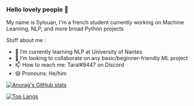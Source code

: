 ### Hello lovely people 👋

My name is Sylouan, I'm a french student currently working on Machine Learning, NLP, and more broad Python projects

Stuff about me : 

- 🌱 I’m currently learning NLP at University of Nantes
- 👯 I’m looking to collaborate on any basic/beginner-friendly ML project
- 📫 How to reach me: Taral#9447 on Discord
- 😄 Pronouns: He/him

[![Anurag's GitHub stats](https://github-readme-stats.vercel.app/api?username=taraal&count_private=false)](https://github.com/anuraghazra/github-readme-stats)

[![Top Langs](https://github-readme-stats.vercel.app/api/top-langs/?username=taraal&layout=compact&count_private=false?exclude_repo=TER_2020_2021-Dynamics-of-Written-Interaction)](https://github.com/anuraghazra/github-readme-stats)
